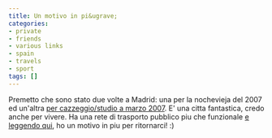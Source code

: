 ```yaml
---
title: Un motivo in pi&ugrave;
categories:
- private
- friends
- various links
- spain
- travels
- sport
tags: []
---
```

Premetto che sono stato due volte a Madrid: una per la nochevieja del 2007 ed
un'altra [per cazzeggio/studio a marzo
2007](http://www.diegor.it/2007/03/15/madrid-2/
"http://www.diegor.it/2007/03/15/madrid-2/" ). E' una citta fantastica, credo
anche per vivere. Ha una rete di trasporto pubblico piu che funzionale [e
leggendo qui](http://www.macitynet.it/macity/aA31773/index.shtml
"http://www.macitynet.it/macity/aA31773/index.shtml" ), ho un motivo in piu
per ritornarci! :)

